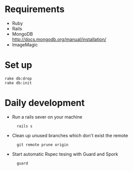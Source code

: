 # Requirements
* Ruby
* Rails
* MongoDB  
http://docs.mongodb.org/manual/installation/
* ImageMagic

# Set up
    rake db:drop
    rake db:init

# Daily development
- Run a rails sever on your machine

        rails s

- Clean up unused branches which don't exist the remote

        git remote prune origin

- Start automatic Rspec tesing with Guard and Spork

        guard
